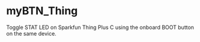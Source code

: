 # myBTN_Thing
Toggle STAT LED on Sparkfun Thing Plus C using the onboard BOOT button on the same device.
 
